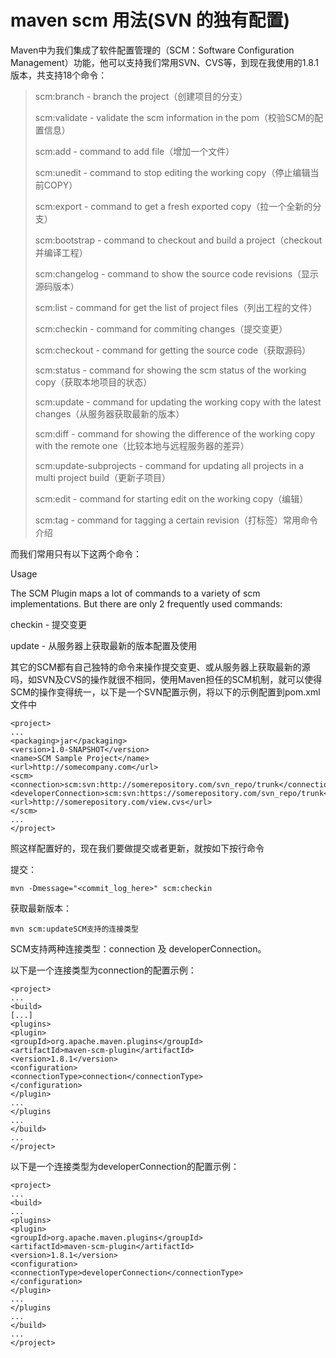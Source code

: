 # maven scm 用法\(SVN 的独有配置\)

Maven中为我们集成了软件配置管理的（SCM：Software Configuration Management）功能，他可以支持我们常用SVN、CVS等，到现在我使用的1.8.1版本，共支持18个命令：

> scm:branch - branch the project（创建项目的分支）
>
> scm:validate - validate the scm information in the pom（校验SCM的配置信息）
>
> scm:add - command to add file（增加一个文件）
>
> scm:unedit - command to stop editing the working copy（停止编辑当前COPY）
>
> scm:export - command to get a fresh exported copy（拉一个全新的分支）
>
> scm:bootstrap - command to checkout and build a project（checkout并编译工程）
>
> scm:changelog - command to show the source code revisions（显示源码版本）
>
> scm:list - command for get the list of project files（列出工程的文件）
>
> scm:checkin - command for commiting changes（提交变更）
>
> scm:checkout - command for getting the source code（获取源码）
>
> scm:status - command for showing the scm status of the working copy（获取本地项目的状态）
>
> scm:update - command for updating the working copy with the latest changes（从服务器获取最新的版本）
>
> scm:diff - command for showing the difference of the working copy with the remote one（比较本地与远程服务器的差异）
>
> scm:update-subprojects - command for updating all projects in a multi project build（更新子项目）
>
> scm:edit - command for starting edit on the working copy（编辑）
>
> scm:tag - command for tagging a certain revision（打标签）常用命令介绍

而我们常用只有以下这两个命令：

Usage

The SCM Plugin maps a lot of commands to a variety of scm implementations. But there are only 2 frequently used commands:

checkin - 提交变更

update - 从服务器上获取最新的版本配置及使用

其它的SCM都有自己独特的命令来操作提交变更、或从服务器上获取最新的源吗，如SVN及CVS的操作就很不相同，使用Maven担任的SCM机制，就可以使得SCM的操作变得统一，以下是一个SVN配置示例，将以下的示例配置到pom.xml文件中

```
<project>
...
<packaging>jar</packaging>
<version>1.0-SNAPSHOT</version>
<name>SCM Sample Project</name>
<url>http://somecompany.com</url>
<scm>
<connection>scm:svn:http://somerepository.com/svn_repo/trunk</connection>
<developerConnection>scm:svn:https://somerepository.com/svn_repo/trunk</developerConnection>
<url>http://somerepository.com/view.cvs</url>
</scm>
...
</project>
```

照这样配置好的，现在我们要做提交或者更新，就按如下按行命令

提交：

```
mvn -Dmessage="<commit_log_here>" scm:checkin
```

获取最新版本：

```
mvn scm:updateSCM支持的连接类型
```

SCM支持两种连接类型：connection 及 developerConnection。

以下是一个连接类型为connection的配置示例：

```
<project>
...
<build>
[...]
<plugins>
<plugin>
<groupId>org.apache.maven.plugins</groupId>
<artifactId>maven-scm-plugin</artifactId>
<version>1.8.1</version>
<configuration>
<connectionType>connection</connectionType>
</configuration>
</plugin>
...
</plugins
...
</build>
...
</project>
```

以下是一个连接类型为developerConnection的配置示例：

```
<project>
...
<build>
...
<plugins>
<plugin>
<groupId>org.apache.maven.plugins</groupId>
<artifactId>maven-scm-plugin</artifactId>
<version>1.8.1</version>
<configuration>
<connectionType>developerConnection</connectionType>
</configuration>
</plugin>
...
</plugins
...
</build>
...
</project>
```



